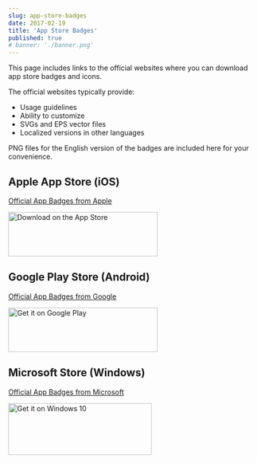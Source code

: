 ```yaml
---
slug: app-store-badges
date: 2017-02-19
title: 'App Store Badges'
published: true
# banner: './banner.png'
---
```


This page includes links to the official websites where you can download app store badges and icons.

The official websites typically provide:

- Usage guidelines
- Ability to customize
- SVGs and EPS vector files
- Localized versions in other languages

PNG files for the English version of the badges are included here for your convenience.

## Apple App Store (iOS)

[Official App Badges from Apple](https://developer.apple.com/app-store/marketing/guidelines/#downloadOnAppstore)

<img src="/images/notes/app-store-badge-ios-download-on-the-app-store.png" alt="Download on the App Store" width="300" height="89" />

## Google Play Store (Android)

[Official App Badges from Google](https://play.google.com/intl/en_us/badges/)

<img src="/images/notes/app-store-badge-android-get-it-on-google-play.png" alt="Get it on Google Play" width="300" height="89" />

## Microsoft Store (Windows)

[Official App Badges from Microsoft](https://msdn.microsoft.com/en-au/library/windows/apps/hh694084.aspx)

<img src="/images/notes/app-store-badge-windows-get-it-on-windows-10.png" alt="Get it on Windows 10" width="288" height="104" />